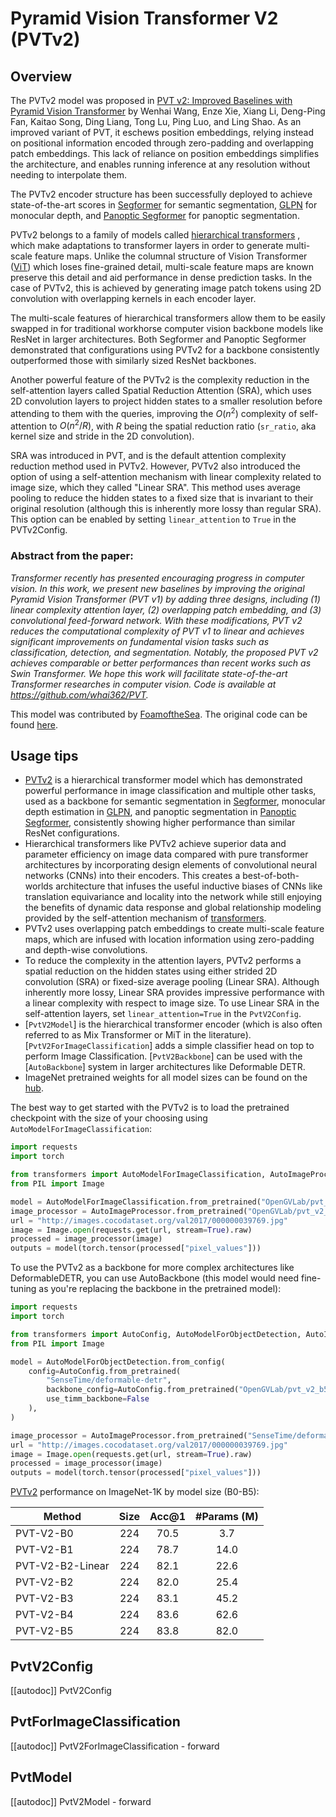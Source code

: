 <!--Copyright 2024 The HuggingFace Team. All rights reserved.

Licensed under the Apache License, Version 2.0 (the "License"); you may not use this file except in compliance with
the License. You may obtain a copy of the License at

http://www.apache.org/licenses/LICENSE-2.0

Unless required by applicable law or agreed to in writing, software distributed under the License is distributed on
an "AS IS" BASIS, WITHOUT WARRANTIES OR CONDITIONS OF ANY KIND, either express or implied. See the License for the
specific language governing permissions and limitations under the License.
-->

# Pyramid Vision Transformer V2 (PVTv2)

## Overview

The PVTv2 model was proposed in
[PVT v2: Improved Baselines with Pyramid Vision Transformer](https://arxiv.org/abs/2106.13797) by Wenhai Wang, Enze Xie, Xiang Li, Deng-Ping Fan, Kaitao Song, Ding Liang, Tong Lu, Ping Luo, and Ling Shao. As an improved variant of PVT, it eschews position embeddings, relying instead on positional information encoded through zero-padding and overlapping patch embeddings. This lack of reliance on position embeddings simplifies the architecture, and enables running inference at any resolution without needing to interpolate them.

The PVTv2 encoder structure has been successfully deployed to achieve state-of-the-art scores in [Segformer](https://arxiv.org/abs/2105.15203) for semantic segmentation, [GLPN](https://arxiv.org/abs/2201.07436) for monocular depth, and [Panoptic Segformer](https://arxiv.org/abs/2109.03814) for panoptic segmentation.

PVTv2 belongs to a family of models called [hierarchical transformers](https://natecibik.medium.com/the-rise-of-vision-transformers-f623c980419f) , which make adaptations to transformer layers in order to generate multi-scale feature maps. Unlike the columnal structure of Vision Transformer ([ViT](https://arxiv.org/abs/2010.11929)) which loses fine-grained detail, multi-scale feature maps are known preserve this detail and aid performance in dense prediction tasks. In the case of PVTv2, this is achieved by generating image patch tokens using 2D convolution with overlapping kernels in each encoder layer.

The multi-scale features of hierarchical transformers allow them to be easily swapped in for traditional workhorse computer vision backbone models like ResNet in larger architectures. Both Segformer and Panoptic Segformer demonstrated that configurations using PVTv2 for a backbone consistently outperformed those with similarly sized ResNet backbones. 

Another powerful feature of the PVTv2 is the complexity reduction in the self-attention layers called Spatial Reduction Attention (SRA), which uses 2D convolution layers to project hidden states to a smaller resolution before attending to them with the queries, improving the $O(n^2)$ complexity of self-attention to $O(n^2/R)$, with $R$ being the spatial reduction ratio (`sr_ratio`, aka kernel size and stride in the 2D convolution).

SRA was introduced in PVT, and is the default attention complexity reduction method used in PVTv2. However, PVTv2 also introduced the option of using a self-attention mechanism with linear complexity related to image size, which they called "Linear SRA". This method uses average pooling to reduce the hidden states to a fixed size that is invariant to their original resolution (although this is inherently more lossy than regular SRA). This option can be enabled by setting `linear_attention` to `True` in the PVTv2Config.

### Abstract from the paper:

*Transformer recently has presented encouraging progress in computer vision. In this work, we present new baselines by improving the original Pyramid Vision Transformer (PVT v1) by adding three designs, including (1) linear complexity attention layer, (2) overlapping patch embedding, and (3) convolutional feed-forward network. With these modifications, PVT v2 reduces the computational complexity of PVT v1 to linear and achieves significant improvements on fundamental vision tasks such as classification, detection, and segmentation. Notably, the proposed PVT v2 achieves comparable or better performances than recent works such as Swin Transformer. We hope this work will facilitate state-of-the-art Transformer researches in computer vision. Code is available at https://github.com/whai362/PVT.*

This model was contributed by [FoamoftheSea](https://huggingface.co/FoamoftheSea). The original code can be found [here](https://github.com/whai362/PVT).

## Usage tips

- [PVTv2](https://arxiv.org/abs/2106.13797) is a hierarchical transformer model which has demonstrated powerful performance in image classification and multiple other tasks, used as a backbone for semantic segmentation in [Segformer](https://arxiv.org/abs/2105.15203), monocular depth estimation in [GLPN](https://arxiv.org/abs/2201.07436), and panoptic segmentation in [Panoptic Segformer](https://arxiv.org/abs/2109.03814), consistently showing higher performance than similar ResNet configurations.
- Hierarchical transformers like PVTv2 achieve superior data and parameter efficiency on image data compared with pure transformer architectures by incorporating design elements of convolutional neural networks (CNNs) into their encoders. This creates a best-of-both-worlds architecture that infuses the useful inductive biases of CNNs like translation equivariance and locality into the network while still enjoying the benefits of dynamic data response and global relationship modeling provided by the self-attention mechanism of [transformers](https://arxiv.org/abs/1706.03762).
- PVTv2 uses overlapping patch embeddings to create multi-scale feature maps, which are infused with location information using zero-padding and depth-wise convolutions.
- To reduce the complexity in the attention layers, PVTv2 performs a spatial reduction on the hidden states using either strided 2D convolution (SRA) or fixed-size average pooling (Linear SRA). Although inherently more lossy, Linear SRA provides impressive performance with a linear complexity with respect to image size. To use Linear SRA in the self-attention layers, set `linear_attention=True` in the `PvtV2Config`.
- [`PvtV2Model`] is the hierarchical transformer encoder (which is also often referred to as Mix Transformer or MiT in the literature). [`PvtV2ForImageClassification`] adds a simple classifier head on top to perform Image Classification. [`PvtV2Backbone`] can be used with the [`AutoBackbone`] system in larger architectures like Deformable DETR.
- ImageNet pretrained weights for all model sizes can be found on the [hub](https://huggingface.co/models?other=pvt_v2).

 The best way to get started with the PVTv2 is to load the pretrained checkpoint with the size of your choosing using `AutoModelForImageClassification`:
```python
import requests
import torch

from transformers import AutoModelForImageClassification, AutoImageProcessor
from PIL import Image

model = AutoModelForImageClassification.from_pretrained("OpenGVLab/pvt_v2_b0")
image_processor = AutoImageProcessor.from_pretrained("OpenGVLab/pvt_v2_b0")
url = "http://images.cocodataset.org/val2017/000000039769.jpg"
image = Image.open(requests.get(url, stream=True).raw)
processed = image_processor(image)
outputs = model(torch.tensor(processed["pixel_values"]))
```

To use the PVTv2 as a backbone for more complex architectures like DeformableDETR, you can use AutoBackbone (this model would need fine-tuning as you're replacing the backbone in the pretrained model):

```python
import requests
import torch

from transformers import AutoConfig, AutoModelForObjectDetection, AutoImageProcessor
from PIL import Image

model = AutoModelForObjectDetection.from_config(
    config=AutoConfig.from_pretrained(
        "SenseTime/deformable-detr",
        backbone_config=AutoConfig.from_pretrained("OpenGVLab/pvt_v2_b5"),
        use_timm_backbone=False
    ),
)

image_processor = AutoImageProcessor.from_pretrained("SenseTime/deformable-detr")
url = "http://images.cocodataset.org/val2017/000000039769.jpg"
image = Image.open(requests.get(url, stream=True).raw)
processed = image_processor(image)
outputs = model(torch.tensor(processed["pixel_values"]))
```

[PVTv2](https://github.com/whai362/PVT/tree/v2) performance on ImageNet-1K by model size (B0-B5):

| Method           | Size | Acc@1 | #Params (M) |
|------------------|:----:|:-----:|:-----------:|
| PVT-V2-B0        |  224 |  70.5 |     3.7     |
| PVT-V2-B1        |  224 |  78.7 |     14.0    |
| PVT-V2-B2-Linear |  224 |  82.1 |     22.6    |
| PVT-V2-B2        |  224 |  82.0 |     25.4    |
| PVT-V2-B3        |  224 |  83.1 |     45.2    |
| PVT-V2-B4        |  224 |  83.6 |     62.6    |
| PVT-V2-B5        |  224 |  83.8 |     82.0    |


## PvtV2Config

[[autodoc]] PvtV2Config

## PvtForImageClassification

[[autodoc]] PvtV2ForImageClassification
    - forward

## PvtModel

[[autodoc]] PvtV2Model
    - forward
